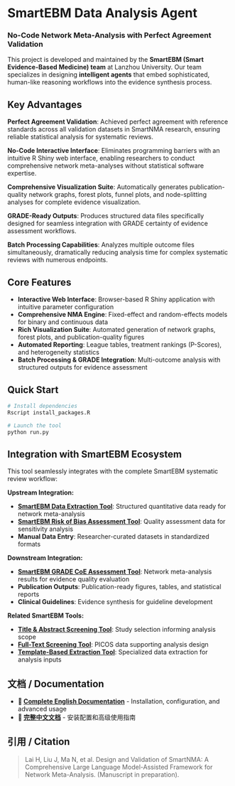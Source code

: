 # SmartEBM Data Analysis Agent

### No-Code Network Meta-Analysis with Perfect Agreement Validation

This project is developed and maintained by the **SmartEBM (Smart Evidence-Based Medicine) team** at Lanzhou University. Our team specializes in designing **intelligent agents** that embed sophisticated, human-like reasoning workflows into the evidence synthesis process.

## Key Advantages

**Perfect Agreement Validation**: Achieved perfect agreement with reference standards across all validation datasets in SmartNMA research, ensuring reliable statistical analysis for systematic reviews.

**No-Code Interactive Interface**: Eliminates programming barriers with an intuitive R Shiny web interface, enabling researchers to conduct comprehensive network meta-analyses without statistical software expertise.

**Comprehensive Visualization Suite**: Automatically generates publication-quality network graphs, forest plots, funnel plots, and node-splitting analyses for complete evidence visualization.

**GRADE-Ready Outputs**: Produces structured data files specifically designed for seamless integration with GRADE certainty of evidence assessment workflows.

**Batch Processing Capabilities**: Analyzes multiple outcome files simultaneously, dramatically reducing analysis time for complex systematic reviews with numerous endpoints.

## Core Features

- **Interactive Web Interface**: Browser-based R Shiny application with intuitive parameter configuration
- **Comprehensive NMA Engine**: Fixed-effect and random-effects models for binary and continuous data
- **Rich Visualization Suite**: Automated generation of network graphs, forest plots, and publication-quality figures
- **Automated Reporting**: League tables, treatment rankings (P-Scores), and heterogeneity statistics
- **Batch Processing & GRADE Integration**: Multi-outcome analysis with structured outputs for evidence assessment

## Quick Start

```bash
# Install dependencies
Rscript install_packages.R

# Launch the tool
python run.py
```

## Integration with SmartEBM Ecosystem

This tool seamlessly integrates with the complete SmartEBM systematic review workflow:

**Upstream Integration:**
- **[SmartEBM Data Extraction Tool](../data_extraction_tool/README.md)**: Structured quantitative data ready for network meta-analysis
- **[SmartEBM Risk of Bias Assessment Tool](../robust_rob_assessment_tool/README.md)**: Quality assessment data for sensitivity analysis
- **Manual Data Entry**: Researcher-curated datasets in standardized formats

**Downstream Integration:**
- **[SmartEBM GRADE CoE Assessment Tool](../grade_coe_assessment_tool/README.md)**: Network meta-analysis results for evidence quality evaluation
- **Publication Outputs**: Publication-ready figures, tables, and statistical reports
- **Clinical Guidelines**: Evidence synthesis for guideline development

**Related SmartEBM Tools:**
- **[Title & Abstract Screening Tool](../title_and_abstract_screening_tool/README.md)**: Study selection informing analysis scope
- **[Full-Text Screening Tool](../full_text_screening_tool/README.md)**: PICOS data supporting analysis design
- **[Template-Based Extraction Tool](../template_based_extraction_tool/README.md)**: Specialized data extraction for analysis inputs

## 文档 / Documentation

- **📖 [Complete English Documentation](./docs/README.md)** - Installation, configuration, and advanced usage
- **📖 [完整中文文档](./docs/README_zh.md)** - 安装配置和高级使用指南

## 引用 / Citation

> Lai H, Liu J, Ma N, et al. Design and Validation of SmartNMA: A Comprehensive Large Language Model-Assisted Framework for Network Meta-Analysis. (Manuscript in preparation).